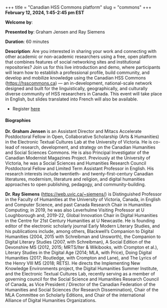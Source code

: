 +++
title = "Canadian HSS Commons platform"
slug = "commons"
+++
**February 12, 2024, 1:45-2:45 pm EST**

**Welcome by**: 

**Presented by**: Graham Jensen and Ray Siemens

**Duration**: 60 minutes

**Description**: Are you interested in sharing your work and connecting with other academic or non-academic
researchers using a free, open platform that combines features of social networking sites and institutional
repositories? Join us for this live introduction and demo, where participants will learn how to establish a
professional profile, build community, and develop and mobilize knowledge using the Canadian HSS Commons
(https://hsscommons.ca) — an in-development, national-scale network designed and built for the linguistically,
geographically, and culturally diverse community of HSS researchers in Canada. This event will take place in
English, but slides translated into French will also be available.

* Register [here](https://docs.google.com/forms/d/e/1FAIpQLSdLRXTc72v6vSdUO5p8_SuLUtUmTQPGLM2-66I14L_xVqFdiA/viewform)

#### Biographies

**Dr. Graham Jensen** is an Assistant Director and Mitacs Accelerate
Postdoctoral Fellow in Open, Collaborative Scholarship (Arts &amp; Humanities)
in the Electronic Textual Cultures Lab at the University of Victoria.
He is co-lead of research, development, and strategy
on the Canadian Humanities and Social Sciences Commons.
He is also Principal Investigator of the Canadian Modernist Magazines Project.
Previously at the University of Victoria, he was a
Social Sciences and Humanities Research Council Postdoctoral
Fellow and Limited Term Assistant Professor in English.
His research interests include twentieth- and twenty-first-century
Canadian literatures, modernism, literature and religion, and digital
humanities approaches to open publishing, pedagogy, and community-building.

**Dr. Ray Siemens** (https://web.uvic.ca/~siemens/) is Distinguished
Professor in the Faculty of Humanities at the University of Victoria,
Canada, in English and Computer Science, and past Canada Research Chair in
Humanities Computing; in 2019, he was also Leverhulme Visiting Professor
at U Loughborough and, 2019-22, Global Innovation Chair in Digital
Humanities in the Centre for 21st Century Humanities at U Newcastle.
He is founding editor of the electronic scholarly journal Early Modern
Literary Studies, and his publications include, among others, Blackwell’s
Companion to Digital Humanities (2004, 2015 with Schreibman and Unsworth),
the Companion to Digital Literary Studies (2007, with Schreibman), A Social
Edition of the Devonshire MS (2012, 2015; MRTS/Iter &amp; Wikibooks,
with Crompton et al.), Literary Studies in the Digital Age (2014;
MLA, with Price), Doing Digital Humanities (2017; Routledge, with
Crompton and Lane), and The Lyrics of the Henry VIII MS (2018; RETS).
He directs the Implementing New Knowledge Environments project, the Digital
Humanities Summer Institute, and the Electronic Textual Cultures Lab, recently
serving as a member of governing council for the Social Science and Humanities
Research Council of Canada, as Vice President / Director of the Canadian
Federation of the Humanities and Social Sciences (for Research Dissemination),
Chair of the MLA Committee on Scholarly Editions, and Chair of
the international Alliance of Digital Humanities Organizations.
